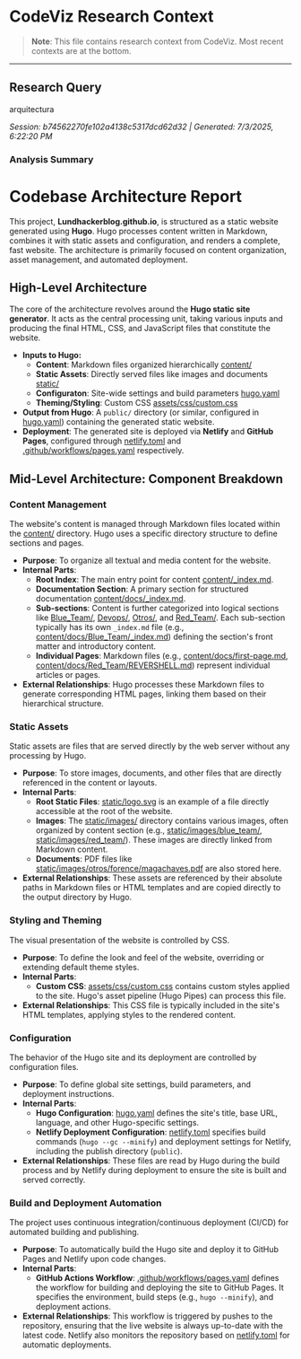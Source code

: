 # CodeViz Research Context

> **Note**: This file contains research context from CodeViz. Most recent contexts are at the bottom.

---

## Research Query

arquitectura

*Session: b74562270fe102a4138c5317dcd62d32 | Generated: 7/3/2025, 6:22:20 PM*

### Analysis Summary

# Codebase Architecture Report

This project, **Lundhackerblog.github.io**, is structured as a static website generated using **Hugo**. Hugo processes content written in Markdown, combines it with static assets and configuration, and renders a complete, fast website. The architecture is primarily focused on content organization, asset management, and automated deployment.

## High-Level Architecture

The core of the architecture revolves around the **Hugo static site generator**. It acts as the central processing unit, taking various inputs and producing the final HTML, CSS, and JavaScript files that constitute the website.

* **Inputs to Hugo:**
  * **Content**: Markdown files organized hierarchically [content/](content/)
  * **Static Assets**: Directly served files like images and documents [static/](static/)
  * **Configuraton**: Site-wide settings and build parameters [hugo.yaml](hugo.yaml)
  * **Theming/Styling**: Custom CSS [assets/css/custom.css](assets/css/custom.css)
* **Output from Hugo**: A `public/` directory (or similar, configured in [hugo.yaml](hugo.yaml)) containing the generated static website.
* **Deployment**: The generated site is deployed via **Netlify** and **GitHub Pages**, configured through [netlify.toml](netlify.toml) and [.github/workflows/pages.yaml](.github/workflows/pages.yaml) respectively.

## Mid-Level Architecture: Component Breakdown

### **Content Management**

The website's content is managed through Markdown files located within the [content/](content/) directory. Hugo uses a specific directory structure to define sections and pages.

* **Purpose**: To organize all textual and media content for the website.
* **Internal Parts**:
  * **Root Index**: The main entry point for content [content/_index.md](content/_index.md).
  * **Documentation Section**: A primary section for structured documentation [content/docs/_index.md](content/docs/_index.md).
  * **Sub-sections**: Content is further categorized into logical sections like [Blue_Team/](content/docs/Blue_Team/), [Devops/](content/docs/Devops/), [Otros/](content/docs/Otros/), and [Red_Team/](content/docs/Red_Team/). Each sub-section typically has its own `_index.md` file (e.g., [content/docs/Blue_Team/_index.md](content/docs/Blue_Team/_index.md)) defining the section's front matter and introductory content.
  * **Individual Pages**: Markdown files (e.g., [content/docs/first-page.md](content/docs/first-page.md), [content/docs/Red_Team/REVERSHELL.md](content/docs/Red_Team/REVERSHELL.md)) represent individual articles or pages.
* **External Relationships**: Hugo processes these Markdown files to generate corresponding HTML pages, linking them based on their hierarchical structure.

### **Static Assets**

Static assets are files that are served directly by the web server without any processing by Hugo.

* **Purpose**: To store images, documents, and other files that are directly referenced in the content or layouts.
* **Internal Parts**:
  * **Root Static Files**: [static/logo.svg](static/logo.svg) is an example of a file directly accessible at the root of the website.
  * **Images**: The [static/images/](static/images/) directory contains various images, often organized by content section (e.g., [static/images/blue_team/](static/images/blue_team/), [static/images/red_team/](static/images/red_team/)). These images are directly linked from Markdown content.
  * **Documents**: PDF files like [static/images/otros/forence/magachaves.pdf](static/images/otros/forence/magachaves.pdf) are also stored here.
* **External Relationships**: These assets are referenced by their absolute paths in Markdown files or HTML templates and are copied directly to the output directory by Hugo.

### **Styling and Theming**

The visual presentation of the website is controlled by CSS.

* **Purpose**: To define the look and feel of the website, overriding or extending default theme styles.
* **Internal Parts**:
  * **Custom CSS**: [assets/css/custom.css](assets/css/custom.css) contains custom styles applied to the site. Hugo's asset pipeline (Hugo Pipes) can process this file.
* **External Relationships**: This CSS file is typically included in the site's HTML templates, applying styles to the rendered content.

### **Configuration**

The behavior of the Hugo site and its deployment are controlled by configuration files.

* **Purpose**: To define global site settings, build parameters, and deployment instructions.
* **Internal Parts**:
  * **Hugo Configuration**: [hugo.yaml](hugo.yaml) defines the site's title, base URL, language, and other Hugo-specific settings.
  * **Netlify Deployment Configuration**: [netlify.toml](netlify.toml) specifies build commands (`hugo --gc --minify`) and deployment settings for Netlify, including the publish directory (`public`).
* **External Relationships**: These files are read by Hugo during the build process and by Netlify during deployment to ensure the site is built and served correctly.

### **Build and Deployment Automation**

The project uses continuous integration/continuous deployment (CI/CD) for automated building and publishing.

* **Purpose**: To automatically build the Hugo site and deploy it to GitHub Pages and Netlify upon code changes.
* **Internal Parts**:
  * **GitHub Actions Workflow**: [.github/workflows/pages.yaml](.github/workflows/pages.yaml) defines the workflow for building and deploying the site to GitHub Pages. It specifies the environment, build steps (e.g., `hugo --minify`), and deployment actions.
* **External Relationships**: This workflow is triggered by pushes to the repository, ensuring that the live website is always up-to-date with the latest code. Netlify also monitors the repository based on [netlify.toml](netlify.toml) for automatic deployments.
